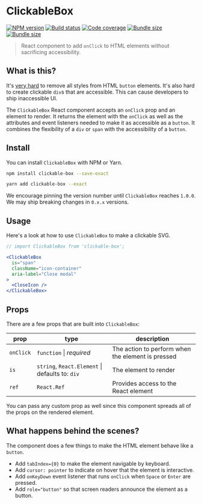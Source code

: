 # ClickableBox

[![NPM version](https://badgen.net/npm/v/clickable-box)](https://www.npmjs.com/package/clickable-box) [![Build status](https://badgen.net/travis/danoc/clickable-box)](https://travis-ci.com/danoc/clickable-box) [![Code coverage](https://badgen.net/codecov/c/github/danoc/clickable-box)](https://codecov.io/gh/danoc/clickable-box) [![Bundle size](https://badgen.net/bundlephobia/min/clickable-box?label=size)](https://bundlephobia.com/result?p=clickable-box) [![Bundle size](https://badgen.net/bundlephobia/minzip/clickable-box?label=gzip%20size)](https://bundlephobia.com/result?p=clickable-box)

> React component to add `onClick` to HTML elements without sacrificing accessibility.

## What is this?

It's [very hard](https://www.scottohara.me/blog/2018/10/03/unbutton-buttons.html) to remove all styles from HTML `button` elements. It's also hard to create clickable `div`s that are accessible. This can cause developers to ship inaccessible UI.

The `ClickableBox` React component accepts an `onClick` prop and an element to render. It returns the element with the `onClick` as well as the attributes and event listeners needed to make it as accessible as a `button`. It combines the flexibility of a `div` or `span` with the accessibility of a `button`.

## Install

You can install `ClickableBox` with NPM or Yarn.

```bash
npm install clickable-box --save-exact
```

```bash
yarn add clickable-box --exact
```

We encourage pinning the version number until `ClickableBox` reaches `1.0.0`. We may ship breaking changes in `0.x.x` versions.

## Usage

Here's a look at how to use `ClickableBox` to make a clickable SVG.

```jsx
// import ClickableBox from 'clickable-box';

<ClickableBox
  is="span" 
  className="icon-container" 
  aria-label="Close modal"
>
  <CloseIcon />
</ClickableBox>
```

## Props

There are a few props that are built into `ClickableBox`:

| prop      | type                                            | description                                       |
| --------- | ----------------------------------------------- | ------------------------------------------------- |
| `onClick` | `function` \| _required_                        | The action to perform when the element is pressed |
| `is`      | `string`, `React.Element` \| defaults to: `div` | The element to render                             |
| `ref`     | `React.Ref`                                     | Provides access to the React element              |

You can pass any custom prop as well since this component spreads all of the props on the rendered element.

## What happens behind the scenes?

The component does a few things to make the HTML element behave like a `button`.

* Add `tabIndex={0}` to make the element navigable by keyboard.
* Add `cursor: pointer` to indicate on hover that the element is interactive.
* Add `onKeyDown` event listener that runs `onClick` when `Space` or `Enter` are pressed.
* Add `role="button"` so that screen readers announce the element as a button.
